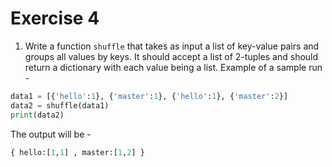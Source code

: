 # Exercise 4

1. Write a function `shuffle` that takes as input a list of key-value pairs and groups all values by keys. It should accept a list of 2-tuples and should return a dictionary with each value being a list.
Example of a sample run -
```python
data1 = [{'hello':1}, {'master':1}, {'hello':1}, {'master':2}]
data2 = shuffle(data1)
print(data2)
```
The output will be -
```python
{ hello:[1,1] , master:[1,2] }
```
